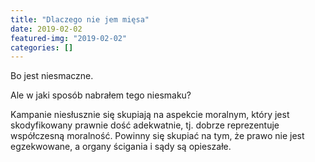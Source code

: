 ```yaml
---
title: "Dlaczego nie jem mięsa"
date: 2019-02-02
featured-img: "2019-02-02"
categories: []
---
```


Bo jest niesmaczne.

Ale w jaki sposób nabrałem tego niesmaku?

Kampanie niesłusznie się skupiają na aspekcie moralnym, który jest skodyfikowany prawnie dość adekwatnie, tj. dobrze reprezentuje współczesną moralność. Powinny się skupiać na tym, że prawo nie jest egzekwowane, a organy ścigania i sądy są opieszałe.